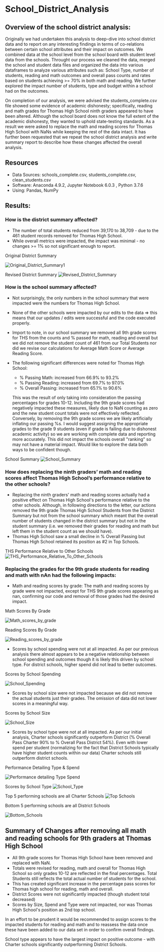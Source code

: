 # School_District_Analysis

## Overview of the school district analysis: 
  
Originally we had undertaken this analysis to deep-dive into school district data and to report on any interesting findings in terms of co-relations between certain school attributes and their impact on outcomes.  We combined data at the school level from the school board with student level data from the schools.  Throught our process we cleaned the data, merged the school and student data files and organized the data into various dataframes to analyze various attributes such as:  School Type, number of students, reading and math outcomes and overall pass counts and rates based on students achieving >= 70% in both math and reading.  We further explored the impact number of students, type and budget within a school had on the outcomes.

On completion of our analysis, we were advised the students_complete.csv file showed some evidence of academic dishonesty; specifically, reading and math grades for Thomas High School ninth graders appeared to have been altered. Although the school board does not know the full extent of the academic dishonesty, they wanted to uphold state-testing standards. As a result we were asked to replace the math and reading scores for Thomas High School with NaNs while keeping the rest of the data intact. It has further been requested that we repeat the school district analysis and write summary report to describe how these changes affected the overall analysis.


  ## Resources
  - Data Sources:  schools_complete.csv, students_complete.csv, clean_students.csv
  - Software:  Anaconda 4.9.2, Jupyter Notebook 6.0.3 , Python 3.7.6 
  - Using:  Pandas, NumPy


## Results: 

### How is the district summary affected?
 - The number of total students reduced from 39,170 to 38,709 - due to the 461 student records removed for Thomas High School.
 - While overall metrics were impacted, the impact was minimal - no changes >= 1% so not significant enough to report.
 
 Original District Summary
 
![Original_District_Summary1](https://github.com/PatriciaCB1/School_District_Analysis/blob/main/Original_District_Summary1.png)

Revised District Summary
![Revised_District_Summary](https://github.com/PatriciaCB1/School_District_Analysis/blob/main/Revised_District%20Summary.png)

### How is the school summary affected?
- Not surprisingly, the only numbers in the school summary that were impacted were the numbers for Thomas High School.
- None of the other schools were impacted by our edits to the data => this means that our updates / edits were successful and the code executed properly.
- Import to note, in our school summary we removed all 9th grade scores for THS from the counts and % passed for math, reading and overall but we did not remove the student count of 461 from our Total Students nor did we revise our calculations for Average Math Score or Average Reading Score.  
- The following significant differences were noted for Thomas High School:
  - % Passing Math: increased from 66.9% to 93.2% 
  - % Passing Reading: increased from 69.7% to 97.0%
  - % Overall Passing: increased from 65.1% to 90.6% 
  
  This was the result of only taking into consideration the passing percentages for grades 10-12.  Including the 9th grade scores had negatively impacted these measures, likely due to NaN counting as zero and the new student count totals were not effectively reflected. Conversely, by removing the 9th grade scores we are likely artificially inflating our passing %s.  I would suggest assigning the appropriate grades to the grade 9 students (even if grade is failing due to dishonest academic activity) so we are working with complete data and reporting more accurately.  This did not impact the schools overall "ranking" so may not have a material impact.  Would like to explore the data both ways to be confident though.
  
 School Summary
![School_Summary](https://github.com/PatriciaCB1/School_District_Analysis/blob/main/School_Summary_DF.png)

### How does replacing the ninth graders’ math and reading scores affect Thomas High School’s performance relative to the other schools?
- Replacing the ninth graders' math and reading scores actually had a positive effect on Thomas High School's performance relative to the other schools.  Although, in following directions to the letter, our actions removed the 9th grade Thomas High School Students from the District Summary but not from the school summary which meant that the overall number of students changed in the district summary but not in the student summary (i.e. we removed their grades for reading and math but left them in the student count as we should have).
- Thomas High School saw a small decline in % Overall Passing but Thomas High School retained its position as #2 in Top Schools.

THS Performance Relative to Other Schools
![THS_Performance_Relative_To_Other_Schools](https://github.com/PatriciaCB1/School_District_Analysis/blob/main/THS_Performance_Relative_To_Other_Schools.png)


### Replacing the grades for the 9th grade students for reading and math with nAn had the following impacts:
  - Math and reading scores by grade:  The math and reading scores by grade were not impacted, except for THS 9th grade scores appearing as nan, confirming our code and removal of those grades had the desired impact. 
  
  Math Scores By Grade
  
  
  ![Math_scores_by_grade](https://github.com/PatriciaCB1/School_District_Analysis/blob/main/Math_Scores_By%20Grade.png) 
  
  Reading Scores By Grade
  
  
  ![Reading_scores_by_grade](https://github.com/PatriciaCB1/School_District_Analysis/blob/main/Reading_Scores_By_Grade.png)
  
  
  - Scores by school spending were not at all impacted.  As per our previous analysis there almost appears to be a negative relationship between school spending and outcomes though it is likely this driven by school type.  For district schools, higher spend did not lead to better outcomes.  
  
  Scores by School Spending
  
  ![School_Spending](https://github.com/PatriciaCB1/School_District_Analysis/blob/main/School_Spending.png)
  
  - Scores by school size were not impacted because we did not remove the actual students just their grades.  The omission of data did not lower scores in a meaningful way.
  
  Scores by School Size
  
  ![School_Size](https://github.com/PatriciaCB1/School_District_Analysis/blob/main/School_Size.png) 
  
  - Scores by school type were not at all impacted.  As per our initial analysis, Charter schools significantly outperform District (% Overall Pass Charter 90% to % Overall Pass District 54%).  Even with lower spend per student (normalizing for the fact that District Schools typically have higher student counts within our data) Charter schools still outperform district schools.
  
  Performance Detailing Type & Spend
  
  ![Performance detailing Type Spend](https://github.com/PatriciaCB1/School_District_Analysis/blob/main/School_Summary1.png)
  
  Scores by School Type
  ![School_Type](https://github.com/PatriciaCB1/School_District_Analysis/blob/main/School_Type.png)
  
  Top 5 performing schools are all Charter Schools 
  ![Top Schools](https://github.com/PatriciaCB1/School_District_Analysis/blob/main/Highest_Performing_Schools.png)
  
 Bottom 5 performing schools are all District Schools
 
 ![Bottom_Schools](https://github.com/PatriciaCB1/School_District_Analysis/blob/main/Lowest_Performing_Schools.png)

## Summary of Changes after removing all math and reading schools for 9th graders at Thomas High School

  - All 9th grade scores for Thomas High School have been removed and replaced with NaN.
  - Totals were revised for reading, math and overall for Thomas High School so only grades 10-12 are reflected in the final percentages.  Total Students still reflects the total actual number of students for the school.
  - This has created significant increase in the percentage pass scores for Thomas high school for reading, math and overall.  
  - District Scores were not significantly impacted (though student total decreased)
  - Scores by Size, Spend and Type were not impacted, nor was Thomas High School's position as 2nd top school.
  
  In an effort to be prudent it would be recommended to assign scores to the impacted students for reading and math and to reassess the data once these have been added to our data set in order to confirm overall findings.
  
 School type appears to have the largest impact on positive outcome - with Charter schools significantly outperforming District Schools.

